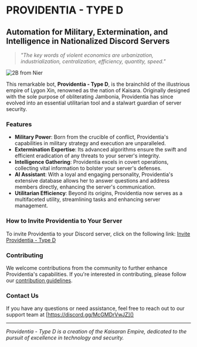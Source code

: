 # PROVIDENTIA - TYPE D
## Automation for Military, Extermination, and Intelligence in Nationalized Discord Servers

> *"The key words of violent economics are urbanization, industrialization, centralization, efficiency, quantity, speed."*

![2B from Nier](https://i.pinimg.com/564x/08/ae/03/08ae035f16b6c3971f0c998022371731.jpg)

This remarkable bot, **Providentia - Type D**, is the brainchild of the illustrious empire of Lygon Xin, renowned as the nation of Kaisara. Originally designed with the sole purpose of obliterating Jambonia, Providentia has since evolved into an essential utilitarian tool and a stalwart guardian of server security.

### Features
- **Military Power**: Born from the crucible of conflict, Providentia's capabilities in military strategy and execution are unparalleled.
- **Extermination Expertise**: Its advanced algorithms ensure the swift and efficient eradication of any threats to your server's integrity.
- **Intelligence Gathering**: Providentia excels in covert operations, collecting vital information to bolster your server's defenses.
- **AI Assistant**: With a loyal and engaging personality, Providentia's extensive database allows her to answer questions and address members directly, enhancing the server's communication.
- **Utilitarian Efficiency**: Beyond its origins, Providentia now serves as a multifaceted utility, streamlining tasks and enhancing server management.


### How to Invite Providentia to Your Server
To invite Providentia to your Discord server, click on the following link: [Invite Providentia - Type D](https://discord.com/oauth2/authorize/?permissions=8&scope=bot&client_id=915248692963987479)

### Contributing
We welcome contributions from the community to further enhance Providentia's capabilities. If you're interested in contributing, please follow our [contribution guidelines](link_to_contrib_guidelines).

### Contact Us
If you have any questions or need assistance, feel free to reach out to our support team at [https://discord.gg/McGMDrVwJZ]()

---
*Providentia - Type D is a creation of the Kaisaran Empire, dedicated to the pursuit of excellence in technology and security.*

